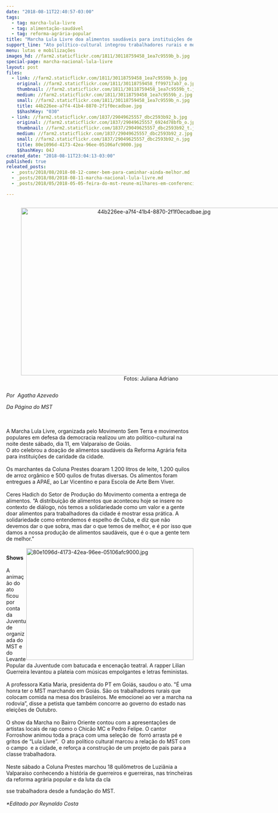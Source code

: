 ```yaml
---
date: "2018-08-11T22:40:57-03:00"
tags:
  - tag: marcha-lula-livre
  - tag: alimentação-saudável
  - tag: reforma-agrária-popular
title: "Marcha Lula Livre doa alimentos saudáveis para instituições de Valparaíso\n\n"
support_line: "Ato político-cultural integrou trabalhadores rurais e moradores da cidade goiana\n\n"
menu: lutas e mobilizações
images_hd: //farm2.staticflickr.com/1811/30118759458_1ea7c9559b_b.jpg
special-page: marcha-nacional-lula-livre
layout: post
files:
  - link: //farm2.staticflickr.com/1811/30118759458_1ea7c9559b_b.jpg
    original: //farm2.staticflickr.com/1811/30118759458_ff99717ab7_o.jpg
    thumbnail: //farm2.staticflickr.com/1811/30118759458_1ea7c9559b_t.jpg
    medium: //farm2.staticflickr.com/1811/30118759458_1ea7c9559b_z.jpg
    small: //farm2.staticflickr.com/1811/30118759458_1ea7c9559b_n.jpg
    title: 44b226ee-a7f4-41b4-8870-2f1f0ecadbae.jpg
    $$hashKey: "030"
  - link: //farm2.staticflickr.com/1837/29049625557_dbc2593b92_b.jpg
    original: //farm2.staticflickr.com/1837/29049625557_6924d78bfb_o.jpg
    thumbnail: //farm2.staticflickr.com/1837/29049625557_dbc2593b92_t.jpg
    medium: //farm2.staticflickr.com/1837/29049625557_dbc2593b92_z.jpg
    small: //farm2.staticflickr.com/1837/29049625557_dbc2593b92_n.jpg
    title: 80e1096d-4173-42ea-96ee-05106afc9000.jpg
    $$hashKey: 04J
created_date: "2018-08-11T23:04:13-03:00"
published: true
releated_posts:
  - _posts/2018/08/2018-08-12-comer-bem-para-caminhar-ainda-melhor.md
  - _posts/2018/08/2018-08-11-marcha-nacional-lula-livre.md
  - _posts/2018/05/2018-05-05-feira-do-mst-reune-milhares-em-conferencia-sobre-alimentacao-saudavel.md

---
```

<div style="text-align:center">
<figure class="image" style="display:inline-block"><img alt="44b226ee-a7f4-41b4-8870-2f1f0ecadbae.jpg" height="450" src="//farm2.staticflickr.com/1811/30118759458_1ea7c9559b_b.jpg" width="700" />
<figcaption>Fotos: Juliana Adriano</figcaption>
</figure>
</div>

<p><em>Por&nbsp; Agatha Azevedo&nbsp;&nbsp;</em></p>

<p><em>Da P&aacute;gina do MST</em><br />
&nbsp;</p>

<p><br />
A Marcha Lula Livre, organizada pelo Movimento Sem Terra e movimentos populares em defesa da democracia realizou um ato pol&iacute;tico-cultural na noite deste s&aacute;bado, dia 11, em Valpara&iacute;so de Goi&aacute;s.<br />
O ato celebrou a doa&ccedil;&atilde;o de alimentos saud&aacute;veis da Reforma Agr&aacute;ria feita para institui&ccedil;&otilde;es de caridade da cidade.&nbsp;<br />
<br />
Os marchantes da Coluna Prestes doaram 1.200 litros de leite, 1.200 quilos de arroz org&acirc;nico e 500 quilos de frutas diversas. Os alimentos foram entregues a APAE, ao Lar Vicentino e para Escola de Arte Bem Viver.&nbsp;<br />
<br />
Ceres Hadich do Setor de Produ&ccedil;&atilde;o do Movimento comenta a entrega de alimentos. &ldquo;A distribui&ccedil;&atilde;o de alimentos que aconteceu hoje se insere no contexto de di&aacute;logo, n&oacute;s temos a solidariedade como um valor e a gente doar alimentos para trabalhadores da cidade &eacute; mostrar essa pr&aacute;tica. A solidariedade como entendemos &eacute; espelho de Cuba, e diz que n&atilde;o devemos dar o que sobra, mas dar o que temos&nbsp;de melhor, e &eacute; por isso que damos a nossa produ&ccedil;&atilde;o de alimentos saud&aacute;veis, que &eacute; o que a gente tem de melhor.&rdquo;&nbsp;&nbsp;<br />
<br />
<img alt="80e1096d-4173-42ea-96ee-05106afc9000.jpg" height="300" src="//farm2.staticflickr.com/1837/29049625557_dbc2593b92_b.jpg" style="float:right" width="450" /><br />
<strong>Shows</strong><br />
<br />
A anima&ccedil;&atilde;o do ato ficou por conta da Juventude organizada do MST e do Levante Popular da Juventude com batucada e encena&ccedil;&atilde;o teatral. A rapper Lilian Guerreira levantou a plateia com m&uacute;sicas empolgantes e letras feministas.&nbsp;<br />
<br />
A professora Katia Maria, presidenta do PT em Goi&aacute;s, saudou o ato. &quot;&Eacute; uma honra ter o MST marchando em Goi&aacute;s. S&atilde;o os trabalhadores rurais que colocam comida na mesa dos brasileiros. Me emocionei ao ver a marcha na rodovia&rdquo;, disse a petista que tamb&eacute;m concorre ao governo do estado nas elei&ccedil;&otilde;es de Outubro.<br />
<br />
O show da Marcha no Bairro Oriente contou com a apresenta&ccedil;&otilde;es de artistas locais de rap como o Chic&atilde;o MC e Pedro Felipe. O cantor Forroshow animou toda a pra&ccedil;a com uma sele&ccedil;&atilde;o de&nbsp; forr&oacute; arrasta p&eacute; e gritos de &ldquo;Lula Livre&rdquo;.&nbsp; O ato pol&iacute;tico cultural marcou a rela&ccedil;&atilde;o do MST com o campo&nbsp; e a cidade, e refor&ccedil;a a constru&ccedil;&atilde;o de um projeto de pa&iacute;s para a classe trabalhadora.&nbsp;<br />
<br />
Neste s&aacute;bado a Coluna Prestes marchou 18 quil&ocirc;metros de Luzi&acirc;nia a Valparaiso conhecendo a hist&oacute;ria de guerreiros e guerreiras, nas trincheiras da reforma agr&aacute;ria popular e da luta da cla</p>

<p>sse trabalhadora desde a funda&ccedil;&atilde;o do MST.&nbsp;<br />
<br />
<em>*Editado por Reynaldo Costa</em></p>
